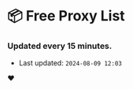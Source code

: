 # :package: Free Proxy List
### Updated every 15 minutes.

- Last updated: `2024-08-09 12:03`

:heart:
